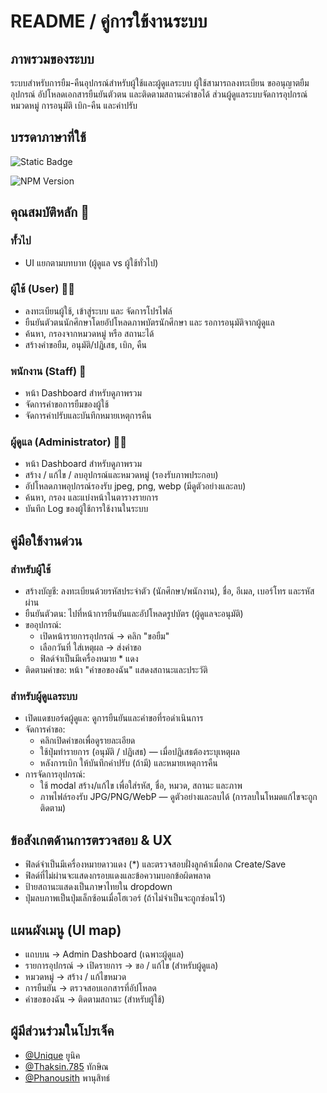 # README / คู่การใข้งานระบบ

## ภาพรวมของระบบ
ระบบสำหรับการยืม-คืนอุปกรณ์สำหรับผู้ใช้และผู้ดูแลระบบ ผู้ใช้สามารถลงทะเบียน ขออนุญาตยืมอุปกรณ์ อัปโหลดเอกสารยืนยันตัวตน และติดตามสถานะคำขอได้ ส่วนผู้ดูแลระบบจัดการอุปกรณ์ หมวดหมู่ การอนุมัติ เบิก-คืน และค่าปรับ

## บรรดาภาษาที่ใช้
![Static Badge](https://img.shields.io/badge/Larevel-red?logo=laravel&logoColor=white)

![NPM Version](https://img.shields.io/npm/v/react)

## คุณสมบัติหลัก 🌟
### ทั้่วไป
- UI แยกตามบทบาท (ผู้ดูแล vs ผู้ใช้ทั่วไป)
### ผู้ใช้ (User) 🧑‍🎓
- ลงทะเบียนผู้ใช้, เข้าสู่ระบบ และ จัดการโปรไฟล์
- ยืนยันตัวตนนักศึกษาโดยอัปโหลดภาพบัตรนักศึกษา และ รอการอนุมัติจากผู้ดูแล
- ค้นหา, กรองจากหมวดหมู่ หรือ สถานะได้
- สร้างคำขอยืม, อนุมัติ/ปฏิเสธ, เบิก, คืน
### พนักงาน (Staff) 👲
- หน้า Dashboard สำหรับดูภาพรวม
- จัดการคำขอการยืมของผู้ใช้
- จัดการค่าปรับและบันทึกหมายเหตุการคืน
### ผู้ดูแล (Administrator) 🧑‍💼
- หน้า Dashboard สำหรับดูภาพรวม
- สร้าง / แก้ไข / ลบอุปกรณ์และหมวดหมู่ (รองรับภาพประกอบ)
- อัปโหลดภาพอุปกรณ์รองรับ jpeg, png, webp (มีดูตัวอย่างและลบ)
- ค้นหา, กรอง และแบ่งหน้าในตารางรายการ
- บันทึก Log ของผู้ใช้การใช้งานในระบบ

## คู่มือใช้งานด่วน
### สำหรับผู้ใช้
- สร้างบัญชี: ลงทะเบียนด้วยรหัสประจำตัว (นักศึกษา/พนักงาน), ชื่อ, อีเมล, เบอร์โทร และรหัสผ่าน
- ยืนยันตัวตน: ไปที่หน้าการยืนยันและอัปโหลดรูปบัตร (ผู้ดูแลจะอนุมัติ)
- ขออุปกรณ์:
    - เปิดหน้ารายการอุปกรณ์ → คลิก "ขอยืม"
    - เลือกวันที่ ใส่เหตุผล → ส่งคำขอ
    - ฟิลด์จำเป็นมีเครื่องหมาย * แดง
- ติดตามคำขอ: หน้า "คำขอของฉัน" แสดงสถานะและประวัติ

### สำหรับผู้ดูแลระบบ
- เปิดแดชบอร์ดผู้ดูแล: ดูการยืนยันและคำขอที่รอดำเนินการ
- จัดการคำขอ:
    - คลิกเปิดคำขอเพื่อดูรายละเอียด
    - ใช้ปุ่มทำรายการ (อนุมัติ / ปฏิเสธ) — เมื่อปฏิเสธต้องระบุเหตุผล
    - หลังการเบิก ให้บันทึกค่าปรับ (ถ้ามี) และหมายเหตุการคืน
- การจัดการอุปกรณ์:
    - ใช้ modal สร้าง/แก้ไข เพื่อใส่รหัส, ชื่อ, หมวด, สถานะ และภาพ
    - ภาพไฟล์รองรับ JPG/PNG/WebP — ดูตัวอย่างและลบได้ (การลบในโหมดแก้ไขจะถูกติดตาม)

## ข้อสังเกตด้านการตรวจสอบ & UX
- ฟิลด์จำเป็นมีเครื่องหมายดาวแดง (*) และตรวจสอบฝั่งลูกค้าเมื่อกด Create/Save
- ฟิลด์ที่ไม่ผ่านจะแสดงกรอบแดงและข้อความบอกข้อผิดพลาด
- ป้ายสถานะแสดงเป็นภาษาไทยใน dropdown
- ปุ่มลบภาพเป็นปุ่มเล็กซ้อนเมื่อโฮเวอร์ (ถ้าไม่จำเป็นจะถูกซ่อนไว้)

## แผนผังเมนู (UI map)
- แถบบน → Admin Dashboard (เฉพาะผู้ดูแล)
- รายการอุปกรณ์ → เปิดรายการ → ขอ / แก้ไข (สำหรับผู้ดูแล)
- หมวดหมู่ → สร้าง / แก้ไขหมวด
- การยืนยัน → ตรวจสอบเอกสารที่อัปโหลด
- คำขอของฉัน → ติดตามสถานะ (สำหรับผู้ใช้)


## ผู้มีส่วนร่วมในโปรเจ็ค

- [@Unique](https://github.com/unikZer0) ยูนิค
- [@Thaksin.785](https://www.github.com/ThaksinhCW3) ทักษิณ
- [@Phanousith](https://github.com/phanousith) พานุสิทธ์
